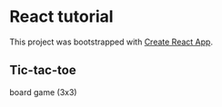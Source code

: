 # React tutorial

This project was bootstrapped with [Create React App](https://github.com/facebook/create-react-app).

## Tic-tac-toe
board game (3x3)
